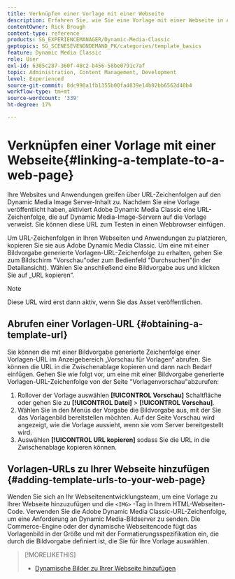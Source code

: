 ```yaml
---
title: Verknüpfen einer Vorlage mit einer Webseite
description: Erfahren Sie, wie Sie eine Vorlage mit einer Webseite in Adobe Dynamic Media Classic verknüpfen.
contentOwner: Rick Brough
content-type: reference
products: SG_EXPERIENCEMANAGER/Dynamic-Media-Classic
geptopics: SG_SCENESEVENONDEMAND_PK/categories/template_basics
feature: Dynamic Media Classic
role: User
exl-id: 6305c287-360f-48c2-b456-58be0791c7af
topic: Administration, Content Management, Development
level: Experienced
source-git-commit: 8dc990a1fb1355b00fa4839e14b92bb6562d40b4
workflow-type: tm+mt
source-wordcount: '339'
ht-degree: 17%

---
```


# Verknüpfen einer Vorlage mit einer Webseite{#linking-a-template-to-a-web-page}

Ihre Websites und Anwendungen greifen über URL-Zeichenfolgen auf den Dynamic Media Image Server-Inhalt zu. Nachdem Sie eine Vorlage veröffentlicht haben, aktiviert Adobe Dynamic Media Classic eine URL-Zeichenfolge, die auf Dynamic Media-Image-Servern auf die Vorlage verweist. Sie können diese URL zum Testen in einen Webbrowser einfügen.

Um URL-Zeichenfolgen in Ihren Webseiten und Anwendungen zu platzieren, kopieren Sie sie aus Adobe Dynamic Media Classic. Um eine mit einer Bildvorgabe generierte Vorlagen-URL-Zeichenfolge zu erhalten, gehen Sie zum Bildschirm &quot;Vorschau&quot;oder zum Bedienfeld &quot;Durchsuchen&quot;(in der Detailansicht). Wählen Sie anschließend eine Bildvorgabe aus und klicken Sie auf „URL kopieren“.

>[!NOTE]
>
>Diese URL wird erst dann aktiv, wenn Sie das Asset veröffentlichen.

## Abrufen einer Vorlagen-URL {#obtaining-a-template-url}

Sie können die mit einer Bildvorgabe generierte Zeichenfolge einer Vorlagen-URL im Anzeigebereich „Vorschau für Vorlagen“ abrufen. Sie können die URL in die Zwischenablage kopieren und dann nach Bedarf einfügen. Gehen Sie wie folgt vor, um eine mit einer Bildvorgabe generierte Vorlagen-URL-Zeichenfolge von der Seite &quot;Vorlagenvorschau&quot;abzurufen:

1. Rollover der Vorlage auswählen **[!UICONTROL Vorschau]** Schaltfläche oder gehen Sie zu **[!UICONTROL Datei]** > **[!UICONTROL Vorschau]**.
1. Wählen Sie in den Menüs der Vorgabe die Bildvorgabe aus, mit der Sie das Vorlagenbild bereitstellen möchten. Auf der Seite Vorschau wird angezeigt, wie die Vorlage aussieht, wenn sie vom Server bereitgestellt wird.
1. Auswählen **[!UICONTROL URL kopieren]** sodass Sie die URL in die Zwischenablage kopieren können.

## Vorlagen-URLs zu Ihrer Webseite hinzufügen {#adding-template-urls-to-your-web-page}

Wenden Sie sich an Ihr Webseitenentwicklungsteam, um eine Vorlage zu Ihrer Webseite hinzuzufügen und die `<IMG>` -Tag in Ihrem HTML-Webseiten-Code. Verwenden Sie die Adobe Dynamic Media Classic-URL-Zeichenfolge, um eine Anforderung an Dynamic Media-Bildserver zu senden. Die Commerce-Engine oder der dynamische Webseitencode fügt das Vorlagenbild in der Größe und mit der Formatierungsspezifikation ein, die durch die Bildvorgabe definiert ist, die Sie für Ihre Vorlage auswählen.

>[!MORELIKETHIS]
>
>* [Dynamische Bilder zu Ihrer Webseite hinzufügen](linking-urls-web-application.md#adding_dynamic_images_to_your_web_page)
